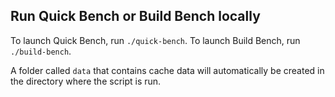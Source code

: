 ## Run Quick Bench or Build Bench locally

To launch Quick Bench, run `./quick-bench`. To launch Build Bench, run `./build-bench`.

A folder called `data` that contains cache data will automatically be created in the directory where the script is run.